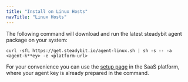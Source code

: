 ```yaml
---
title: "Install on Linux Hosts"
navTitle: "Linux Hosts"
---
```


The following command will download and run the latest steadybit agent package on your system:

```shell
curl -sfL https://get.steadybit.io/agent-linux.sh | sh -s -- -a <agent-k**ey> -e <platform-url>
```

For your convenience you can use the [setup page](https://platform.steadybit.io/settings/agents/setup) in the SaaS platform, where your agent key is already prepared in the command.
